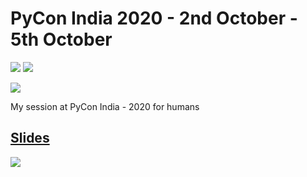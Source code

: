 # PyCon India 2020 - 2nd October - 5th October
[![](https://img.shields.io/github/license/sourcerer-io/hall-of-fame.svg?colorB=ff0000)](https://github.com/akshaybahadur21/Emojinator/blob/master/LICENSE.md)  [![](https://img.shields.io/badge/Akshay-Bahadur-brightgreen.svg?colorB=ff0000)](https://akshaybahadur.com)

[<img src = "https://ts-production.imgix.net/images/mobile-cover-uploaded/5c56d74e-d7bc-4f3b-9499-4def79cdf512.jpg?auto=compress,format&w=800&h=450">](https://in.pycon.org/2020/)

My session at PyCon India - 2020 for humans

## [Slides](https://docs.google.com/presentation/d/1vDShJsm3GSxOsV9ORZR2gBD3bQK0TewpaQ7fiOF5IG8/edit?usp=sharing)

<img src = "https://github.com/akshaybahadur21/PyCon-2020/blob/main/0.png">
